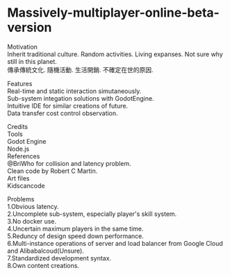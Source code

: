 # Massively-multiplayer-online-beta-version

Motivation<br> 
Inherit traditional culture. Random activities. Living expanses. Not sure why still in this planet.<br> 
傳承傳統文化. 隨機活動. 生活開銷. 不確定在世的原因. <br>

Features<br>
Real-time and static interaction simutaneously.<br>
Sub-system integation solutions with GodotEngine.<br>
Intuitive IDE for similar creations of future.<br>
Data transfer cost control observation.<br>

Credits<br>
Tools<br>
Godot Engine<br>
Node.js<br>
References<br>
@BriWho for collision and latency problem.<br>
Clean code by Robert C Martin.<br>
Art files<br>
Kidscancode

Problems<br>
1.Obvious latency.<br> 
2.Uncomplete sub-system, especially player's skill system.<br> 
3.No docker use.<br> 
4.Uncertain maximum players in the same time.<br> 
5.Reduncy of design speed down performance.<br>
6.Multi-instance operations of server and load balancer from Google Cloud and Alibabalcoud(Unsure).<br>
7.Standardized development syntax.<br>
8.Own content creations.
